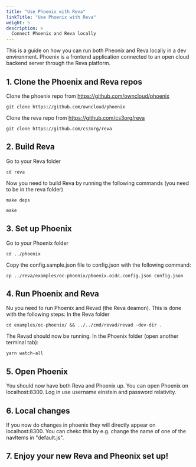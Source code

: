 ```yaml
---
title: "Use Phoenix with Reva"
linkTitle: "Use Phoenix with Reva"
weight: 5
description: >
  Connect Phoenix and Reva locally
---
```


This is a guide on how you can run both Pheonix and Reva locally in a dev environment. Phoenix is a frontend application connected to an open cloud backend server through the Reva platform.

## 1. Clone the Phoenix and Reva repos

Clone the phoenix repo from https://github.com/owncloud/phoenix 

```git clone https://github.com/owncloud/phoenix```

Clone the reva repo from https://github.com/cs3org/reva 

```git clone https://github.com/cs3org/reva```

## 2. Build Reva
Go to your Reva folder 

```cd reva```

Now you need to build Reva by running the following commands (you need to be in the reva folder)

```make deps```

```make```

## 3. Set up Phoenix
Go to your Phoenix folder 

```cd ../phoenix```

Copy the config.sample.json file to config.json with the following command:

```cp ../reva/examples/oc-phoenix/phoenix.oidc.config.json config.json```


## 4. Run Phoenix and Reva
Nu you need to run Phoenix and Revad (the Reva deamon). This is done with the following steps:
In the Reva folder

```cd examples/oc-phoenix/ && ../../cmd/revad/revad -dev-dir .``` 

The Revad should now be running.
In the Phoenix folder (open another terminal tab):

```yarn watch-all``` 

## 5. Open Phoenix 
You should now have both Reva and Phoenix up. You can open Phoenix on localhost:8300.
Log in use username einstein and password relativity. 

## 6. Local changes
If you now do changes in phoenix they will directly appear on localhost:8300. You can chekc this by e.g. change the name of one of the navItems in "default.js".

## 7. Enjoy your new Reva and Pheonix set up!